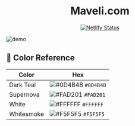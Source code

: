 <h1 align="center">
  Maveli.com 
</h1>

<p align="center">
  <a href="https://maveli-portfolio-ajmal-arjun.netlify.app/" target="_blank">
    <img src="https://api.netlify.com/api/v1/badges/1963b488-7b78-48c9-9e2d-6fb5e47ab3af/deploy-status" alt="Netlify Status" />
  </a>
</p>



![demo](https://raw.githubusercontent.com/arjun-ms/portfolio-onam-contest/master/assets/img/demo.jpg)


## 🎨 Color Reference

| Color          | Hex                                                                |
| -------------- | ------------------------------------------------------------------ |
| Dark Teal           | ![#0D4B4B](https://via.placeholder.com/10/0a192f?text=+) `#0D4B4B` |
| Supernova     | ![#FAD201](https://via.placeholder.com/10/0a192f?text=+) `#FAD201` |
| White          | ![#FFFFFF](https://via.placeholder.com/10/e6f1ff?text=+) `#FFFFFF` |
| Whitesmoke         | ![#F5F5F5](https://via.placeholder.com/10/64ffda?text=+) `#F5F5F5` |